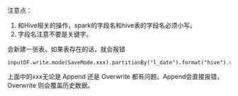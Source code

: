 注意点：

1. 和Hive相关的操作，spark的字段名和hive表的字段名必须小写。
2. 字段名注意不要是关键字。


会新建一张表，如果表存在的话，就会报错
```
inputDF.write.mode(SaveMode.xxx).partitionBy("l_date").format("hive").saveAsTable("testtable4")
```
上面中的xxx无论是 Append 还是 Overwrite 都有问题。Append会直接报错，Overwrite 则会覆盖历史数据。